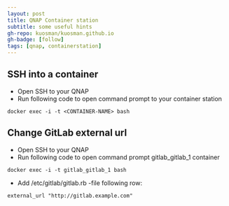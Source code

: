 ```yaml
---
layout: post
title: QNAP Container station
subtitle: some useful hints
gh-repo: kuosman/kuosman.github.io
gh-badge: [follow]
tags: [qnap, containerstation]
---
```


## SSH into a container

* Open SSH to your QNAP
* Run following code to open command prompt to your container station
```
docker exec -i -t <CONTAINER-NAME> bash
```

## Change GitLab external url

* Open SSH to your QNAP
* Run following code to open command prompt gitlab_gitlab_1 container
```
docker exec -i -t gitlab_gitlab_1 bash
```
* Add /etc/gitlab/gitlab.rb -file following row:
```
external_url "http://gitlab.example.com"
```
